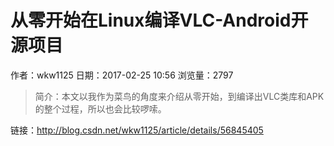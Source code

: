 # 从零开始在Linux编译VLC-Android开源项目
作者：wkw1125
日期：2017-02-25 10:56
浏览量：2797
> 简介：本文以我作为菜鸟的角度来介绍从零开始，到编译出VLC类库和APK的整个过程，所以也会比较啰嗦。

 链接：http://blog.csdn.net/wkw1125/article/details/56845405

